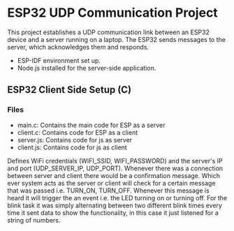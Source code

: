 # ESP32 UDP Communication Project

This project establishes a UDP communication link between an ESP32 device and a server running on a laptop. The ESP32 sends messages to the server, which acknowledges them and responds.

- ESP-IDF environment set up.
- Node.js installed for the server-side application.

## ESP32 Client Side Setup (C)

### Files

- main.c: Contains the main code for ESP as a server
- client.c: Contains code for ESP as a client
- server.js: Contains code for js as server
- client.js: Contains code for js as client


Defines WiFi credentials (WIFI_SSID, WIFI_PASSWORD) and the server's IP and port (UDP_SERVER_IP, UDP_PORT). Whenever there was a connection between server and client there would be a confirmation message. Which ever system acts as the server or client will check for a certain message that was passed i.e. TURN_ON, TURN_OFF. Whenever this message is heard it will trigger the an event i.e. the LED turning on or turning off. For the blink task it was simply alternating between two different blink times every time it sent data to show the functionality, in this case it just listened for a string of numbers.

